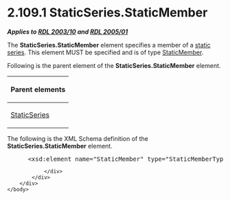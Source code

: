 <html dir="LTR" xmlns:mshelp="http://msdn.microsoft.com/mshelp" xmlns:ddue="http://ddue.schemas.microsoft.com/authoring/2003/5" xmlns:xlink="http://www.w3.org/1999/xlink" xmlns:tool="http://www.microsoft.com/tooltip">
    <head>
        <meta http-equiv="Content-Type" content="text/html; CHARSET=utf-8"></meta>
        <meta name="save" content="history"></meta>
        <title>2.109.1 StaticSeries.StaticMember</title>
        <xml>
            <mshelp:toctitle title="2.109.1 StaticSeries.StaticMember"></mshelp:toctitle>
            <mshelp:rltitle title="[MS-RDL]: StaticSeries.StaticMember"></mshelp:rltitle>
            <mshelp:keyword index="A" term="045895e2-55e8-4130-80e8-a9c1a13b35b3"></mshelp:keyword>
            <mshelp:attr name="DCSext.ContentType" value="open specification"></mshelp:attr>
            <mshelp:attr name="AssetID" value="045895e2-55e8-4130-80e8-a9c1a13b35b3"></mshelp:attr>
            <mshelp:attr name="TopicType" value="kbRef"></mshelp:attr>
            <mshelp:attr name="DCSext.Title" value="[MS-RDL]: StaticSeries.StaticMember" />
        </xml>
    </head>
    <body>
        <div id="header">
            <h1 class="heading">2.109.1 StaticSeries.StaticMember</h1>
        </div>
        <div id="mainSection">
            <div id="mainBody">
                <div id="allHistory" class="saveHistory"></div>
                <div id="sectionSection0" class="section" name="collapseableSection">
                    

<p><b><i>Applies to </i></b><a href="a7e2ad00-07c8-4f6d-80ab-3ad55df7b233.md"><b><i>RDL 2003/10</i></b></a><b>
<i>and </i></b><a href="3ebe2912-4958-4832-b391-cad1f5e13338.md"><b><i>RDL 2005/01</i></b></a></p>

<p>The <b>StaticSeries.StaticMember</b> element specifies a
member of a <a href="b2482b3f-74ab-4ca8-a9e5-c07955011743.md#gt_bf4bc0aa-e53c-4221-89ef-984bd65d2d9f">static series</a>.
This element MUST be specified and is of type <a href="ec8311b9-625c-4e26-bb1d-b4cb3598410b.md">StaticMember</a>.</p>

<p>Following is the parent element of the <b>StaticSeries.StaticMember</b>
element.</p>

<table>
 <thead>
  <tr>
   <th>
   <p>Parent elements</p>
   </th>
  </tr>
 </thead>
 <tr>
  <td>
  <p><a href="314856a8-76a8-4ad3-8afa-ac3b1291567e.md">StaticSeries</a></p>
  </td>
 </tr>
</table>

<p>The following is the XML Schema definition of the <b>StaticSeries.StaticMember</b>
element.</p>

<dl>
<dd>
<div><pre> &lt;xsd:element name=&quot;StaticMember&quot; type=&quot;StaticMemberType&quot; maxOccurs=&quot;unbounded&quot; /&gt;
</pre></div>
</dd></dl>


                </div>
            </div>
        </div>
    </body>
</html>
